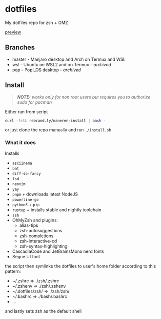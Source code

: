 # dotfiles

My dotfiles repo for zsh + OMZ

[preview](https://github.com/Maneren/dotfiles/blob/master/preview.png)

## Branches

- master - Manjaro desktop and Arch on Termux and WSL
- wsl - Ubuntu on WSL2 and on Termux - *archived*
- pop - Pop!\_OS desktop - *archived*

## Install

> ***NOTE:*** *works only for non root users but requires you to authorize sudo for pacman*

Either run from script

```sh
curl -fsSL rebrand.ly/maneren-install | bash -
```

or just clone the repo manually and run `./install.sh`

### What it does

Installs

- `asciinema`
- `bat`
- `diff-so-fancy`
- `lsd`
- `neovim`
- `yay`
- `pnpm` + downloads latest NodeJS
- `powerline-go`
- `python3` + `pip`
- `rustup` + installs stable and nightly toolchain
- `zsh`
- OhMyZsh and plugins:
  - alias-tips
  - zsh-autosuggestions
  - zsh-completions
  - zsh-interactive-cd
  - zsh-syntax-highlighting
- CascadiaCode and JetBrainsMono nerd fonts
- Segoe UI font

the script then symlinks the dotfiles to user's home folder according to this pattern:

- ~/.zshrc          => ./zsh/.zshrc
- ~/.zshenv         => ./zsh/.zshenv
- ~/.dotfiles/zsh/  => ./zsh/zsh/
- ~/.bashrc         => ./bash/.bashrc
- ...

and lastly sets zsh as the default shell
